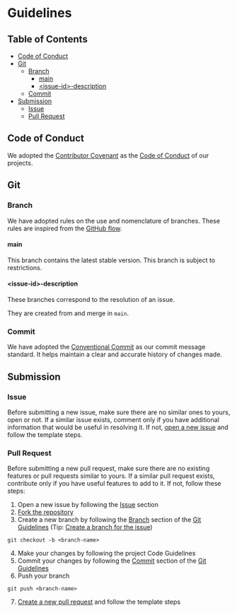 # Guidelines

## Table of Contents

- [Code of Conduct](#code-of-conduct)
- [Git](#git)
  - [Branch](#branch)
    - [main](#main)
    - [<issue-id\>-description](#issue-id-description)
  - [Commit](#commit)
- [Submission](#submission)
  - [Issue](#issue)
  - [Pull Request](#pull-request)

## Code of Conduct

We adopted the [Contributor Covenant](https://www.contributor-covenant.org/) as the [Code of Conduct](CODE_OF_CONDUCT.md) of our projects.

## Git

### Branch

We have adopted rules on the use and nomenclature of branches. These rules are inspired from the [GitHub flow](https://guides.github.com/introduction/flow).

#### main

This branch contains the latest stable version.
This branch is subject to restrictions.

#### <issue-id\>-description

These branches correspond to the resolution of an issue.

They are created from and merge in `main`.

### Commit

We have adopted the [Conventional Commit](https://www.conventionalcommits.org/en/v1.0.0/) as our commit message standard. It helps maintain a clear and accurate history of changes made.

## Submission

### Issue

Before submitting a new issue, make sure there are no similar ones to yours, open or not. If a similar issue exists, comment only if you have additional information that would be useful in resolving it. If not, [open a new issue](https://help.github.com/en/github/managing-your-work-on-github/creating-an-issue) and follow the template steps.

### Pull Request

Before submitting a new pull request, make sure there are no existing features or pull requests similar to yours. If a similar pull request exists, contribute only if you have useful features to add to it. If not, follow these steps:

1. Open a new issue by following the [Issue](#issue) section
2. [Fork the repository](https://help.github.com/en/github/getting-started-with-github/fork-a-repo)
3. Create a new branch by following the [Branch](GUIDELINES.md#branch) section of the [Git Guidelines](GUIDELINES.md#git) (Tip: [Create a branch for the issue](https://docs.github.com/en/issues/tracking-your-work-with-issues/creating-a-branch-for-an-issue))

```shell script
git checkout -b <branch-name>
```

4. Make your changes by following the project Code Guidelines
5. Commit your changes by following the [Commit](GUIDELINES.md#commit) section of the [Git Guidelines](GUIDELINES.md#git)
6. Push your branch

```shell script
git push <branch-name>
```

7. [Create a new pull request](https://help.github.com/en/github/collaborating-with-issues-and-pull-requests/creating-a-pull-request-from-a-fork) and follow the template steps
